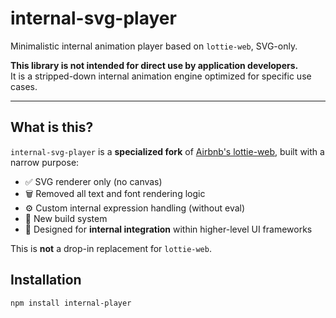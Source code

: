 # internal-svg-player

Minimalistic internal animation player based on `lottie-web`, SVG-only.

**This library is not intended for direct use by application developers.**  
It is a stripped-down internal animation engine optimized for specific use cases.

---

## What is this?

`internal-svg-player` is a **specialized fork** of [Airbnb's lottie-web](https://github.com/airbnb/lottie-web), built with a narrow purpose:

- ✅ SVG renderer only (no canvas)
- 🗑️ Removed all text and font rendering logic
- ⚙️ Custom internal expression handling (without eval)
- 🧱 New build system
- 🧬 Designed for **internal integration** within higher-level UI frameworks

This is **not** a drop-in replacement for `lottie-web`.

## Installation

```bash
npm install internal-player
```